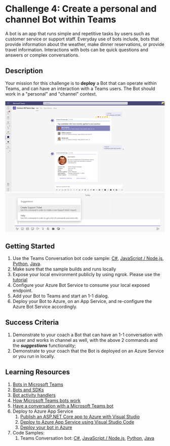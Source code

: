 # Challenge 4: Create a personal and channel Bot within Teams

A bot is an app that runs simple and repetitive tasks by users such as customer service or support staff. Everyday use of bots include, bots that provide information about the weather, make dinner reservations, or provide travel information. Interactions with bots can be quick questions and answers or complex conversations.

## Description
Your mission for this challenge is to **deploy** a Bot that can operate within Teams, and can have an interaction with a Teams users. The Bot should work in a "personal" and "channel" context.

![Bot](https://github.com/LevonDX/Teams-Hack-event-March-2022/blob/main/img/bot.png)
![Commands Popup](https://github.com/LevonDX/Teams-Hack-event-March-2022/blob/main/Resources/HelpPopUp.jpg)

## Getting Started

1. Use the Teams Conversation bot code sample: [C#](https://github.com/microsoft/BotBuilder-Samples/blob/main/samples/csharp_dotnetcore/57.teams-conversation-bot), [JavaScript / Node.js](https://github.com/microsoft/BotBuilder-Samples/blob/main/samples/javascript_nodejs/57.teams-conversation-bot), [Python](https://github.com/microsoft/BotBuilder-Samples/blob/main/samples/python/57.teams-conversation-bot), [Java](https://github.com/microsoft/BotBuilder-Samples/blob/main/samples/java_springboot/57.teams-conversation-bot).
2. Make sure that the sample builds and runs locally
3. Expose your local environment publicly by using ngrok. Please use the [tutorial](https://docs.microsoft.com/en-us/microsoftteams/platform/concepts/build-and-test/debug)
4. Configure your Azure Bot Service to consume your local exposed endpoint.
5. Add your Bot to Teams and start an 1-1 dialog.
6. Deploy your Bot to Azure, on an App Service, and re-configure the Azure Bot Service accordingly.

## Success Criteria

1. Demonstrate to your coach a Bot that can have an 1-1 conversation with a user and works in channel as well, with the above 2 commands and the ***suggestions*** functionality;
2. Demonstrate to your coach that the Bot is deployed on an Azure Service or you run in locally.

## Learning Resources

1. [Bots in Microsoft Teams](https://docs.microsoft.com/en-us/microsoftteams/platform/bots/what-are-bots) 
2. [Bots and SDKs](https://docs.microsoft.com/en-us/microsoftteams/platform/bots/bot-features?tabs=dotnet#bots-with-the-microsoft-bot-framework)
3. [Bot activity handlers](https://docs.microsoft.com/en-us/microsoftteams/platform/bots/bot-basics?tabs=csharp)
4. [How Microsoft Teams bots work](https://docs.microsoft.com/en-us/azure/bot-service/bot-builder-basics-teams?view=azure-bot-service-4.0&tabs=csharp)
5. [Have a conversation with a Microsoft Teams bot](https://docs.microsoft.com/en-us/microsoftteams/platform/resources/bot-v3/bot-conversations/bots-conversations)
6. Deploy to Azure App Service
    1. [Publish an ASP.NET Core app to Azure with Visual Studio](https://docs.microsoft.com/en-us/aspnet/core/tutorials/publish-to-azure-webapp-using-vs?view=aspnetcore-6.0)
    2. [Deploy to Azure App Service using Visual Studio Code](https://docs.microsoft.com/en-us/azure/devops/pipelines/targets/deploy-to-azure-vscode?view=azure-devops)
    3. [Deploy your bot in Azure](https://docs.microsoft.com/en-us/azure/bot-service/bot-builder-deploy-az-cli?view=azure-bot-service-4.0&tabs=csharp%2Cuserassigned)
7. Code Samples:
    1. Teams Conversation bot: [C#](https://github.com/microsoft/BotBuilder-Samples/blob/main/samples/csharp_dotnetcore/57.teams-conversation-bot), [JavaScript / Node.js](https://github.com/microsoft/BotBuilder-Samples/blob/main/samples/javascript_nodejs/57.teams-conversation-bot), [Python](https://github.com/microsoft/BotBuilder-Samples/blob/main/samples/python/57.teams-conversation-bot), [Java](https://github.com/microsoft/BotBuilder-Samples/blob/main/samples/java_springboot/57.teams-conversation-bot)
